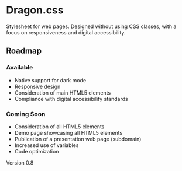 # Dragon.css
Stylesheet for web pages. Designed without using CSS classes, with a focus on responsiveness and digital accessibility. 

## Roadmap
### Available
- Native support for dark mode
- Responsive design
- Consideration of main HTML5 elements
- Compliance with digital accessibility standards

### Coming Soon
- Consideration of all HTML5 elements
- Demo page showcasing all HTML5 elements
- Publication of a presentation web page (subdomain)
- Increased use of variables
- Code optimization

Version 0.8